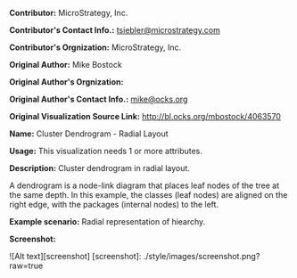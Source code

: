 **Contributor:** MicroStrategy, Inc.

**Contributor's Contact Info.:** <tsiebler@microstrategy.com>

**Contributor's Orgnization:** MicroStrategy, Inc.

**Original Author:** Mike Bostock

**Original Author's Orgnization:** 

**Original Author's Contact Info.:** mike@ocks.org

**Original Visualization Source Link:** http://bl.ocks.org/mbostock/4063570

**Name:** Cluster Dendrogram - Radial Layout

**Usage:** This visualization needs 1 or more attributes.

**Description:** Cluster dendrogram in radial layout. 

A dendrogram is a node-link diagram that places leaf nodes of the tree at the same depth. In this example, the classes (leaf nodes) are aligned on the right edge, with the packages (internal nodes) to the left.

**Example scenario:** Radial representation of hiearchy.

**Screenshot:**

![Alt text][screenshot]
[screenshot]: ./style/images/screenshot.png?raw=true
